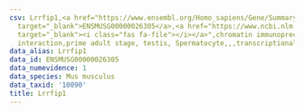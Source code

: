```yaml
---
csv: Lrrfip1,<a href="https://www.ensembl.org/Homo_sapiens/Gene/Summary?db=core;g=ENSMUSG00000026305"
  target="_blank">ENSMUSG00000026305</a>,<a href="https://www.ncbi.nlm.nih.gov/pubmed/25450459"
  target="_blank"><i class="fas fa-file"></i></a>",chromatin immunoprecipitation assay,direct
  interaction,prime adult stage, testis, Spermatocyte,,,transcriptional regulation,
data_alias: Lrrfip1
data_id: ENSMUSG00000026305
data_numevidence: 1
data_species: Mus musculus
data_taxid: '10090'
title: Lrrfip1
---
```

